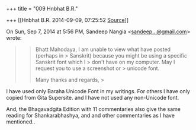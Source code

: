 +++
title = "009 Hnbhat B.R."

+++
[[Hnbhat B.R.	2014-09-09, 07:25:52 [Source](https://groups.google.com/g/samskrita/c/lGDw03HSWlY)]]



On Sun, Sep 7, 2014 at 5:56 PM, Sandeep Nangia \<[sandeep...@gmail.com]()\> wrote:  

> 
> > Bhatt Mahodaya, I am unable to view what have posted (perhaps in > Sanskrit) because you might be using a specific Sanskrit font which I > don't have on my computer. May I request you to use a screenshot or > unicode font.
> > 
> >   
> > 
> > 
> > Many thanks and regards, >
> 
> > 
> >   
> > 
> > 

  

I have used only Baraha Unicode Font in my writings. For others I have only copied from Gita Supersite. and I have not used any non-Unicode font.

  

And, the Bhagavadgita Edition with 11 commentaries also give the same reading for Shankarabhashya, and and other commentaries as I have mentioned..

  

  

  

  



